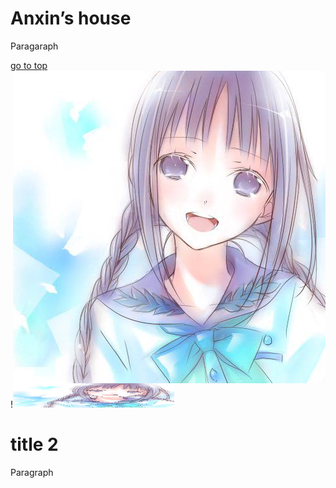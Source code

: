 <html>
<head>  
<meta charset="utf-8">
</head>

<body>  
<h1>Anxin’s house</h1>
<p>Paragaraph </p>
<a href="https://www.google.com">go to top</a>
<br>
<img src="https://github.com/dmc-oss/anxin.github.io/blob/master/10247848_p0_square1200.jpg" align="right" />
!<img src="https://github.com/dmc-oss/anxin.github.io/blob/master/10247848_p0_square1200.jpg" width="258" height="39" />
<br>
<h1>title 2</h1>
<p>Paragraph</p>


</body>

</html>
